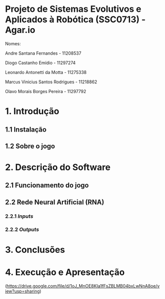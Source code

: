 # Projeto de Sistemas Evolutivos e Aplicados à Robótica (SSC0713) - Agar.io

Nomes:

Andre Santana Fernandes - 11208537

Diogo Castanho Emídio - 11297274

Leonardo Antonetti da Motta - 11275338

Marcus Vinicius Santos Rodrigues - 11218862

Olavo Morais Borges Pereira - 11297792

# 1. Introdução

## 1.1 Instalação



## 1.2 Sobre o jogo



# 2. Descrição do Software

## 2.1 Funcionamento do jogo



## 2.2 Rede Neural Artificial (RNA)



### 2.2.1 _Inputs_



### 2.2.2 _Outputs_



# 3. Conclusões



# 4. Execução e Apresentação

(https://drive.google.com/file/d/1oJ_MnOE8KIa1fFsZBLMB04bxLwNnA8oe/view?usp=sharing)
